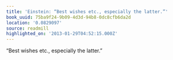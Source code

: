 ```yaml
---
title: 'Einstein: “Best wishes etc., especially the latter.”'
book_uuid: 75ba9f24-9b09-4d3d-94b8-0dc8cfb6da2d
location: '0.0829097'
source: readmill
highlighted_on: '2013-01-29T04:52:15.000Z'
---
```


“Best wishes etc., especially the latter.”